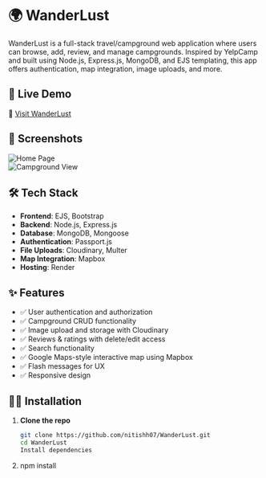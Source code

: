 # 🌍 WanderLust

WanderLust is a full-stack travel/campground web application where users can browse, add, review, and manage campgrounds. Inspired by YelpCamp and built using Node.js, Express.js, MongoDB, and EJS templating, this app offers authentication, map integration, image uploads, and more.

## 🚀 Live Demo

🔗 [Visit WanderLust](https://wanderlust-8kzk.onrender.com)

## 📸 Screenshots

![Home Page](./screenshots/homepage.png)  
![Campground View](./screenshots/campground.png)

## 🛠 Tech Stack

- **Frontend**: EJS, Bootstrap
- **Backend**: Node.js, Express.js
- **Database**: MongoDB, Mongoose
- **Authentication**: Passport.js
- **File Uploads**: Cloudinary, Multer
- **Map Integration**: Mapbox
- **Hosting**: Render

## ✨ Features

- ✅ User authentication and authorization
- ✅ Campground CRUD functionality
- ✅ Image upload and storage with Cloudinary
- ✅ Reviews & ratings with delete/edit access
- ✅ Search functionality
- ✅ Google Maps-style interactive map using Mapbox
- ✅ Flash messages for UX
- ✅ Responsive design

## 🧑‍💻 Installation

1. **Clone the repo**  
   ```bash
   git clone https://github.com/nitishh07/WanderLust.git
   cd WanderLust
   Install dependencies
2. npm install

